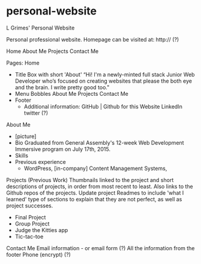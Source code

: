 # personal-website
L Grimes' Personal Website

Personal professional website.
Homepage can be visited at:
http:// (?)

Home
About Me
Projects
Contact Me

Pages:
Home
  - Title Box with short 'About'
    “Hi! I'm a newly-minted full stack Junior Web Developer who’s focused on creating websites that please the both eye and the brain. I write pretty good too."
  - Menu Bobbles
      About Me
      Projects
      Contact Me
  - Footer
      + Additional information:
        GitHub | Github for this Website
        LinkedIn
        twitter (?)

About Me
  - [picture]
  - Bio
    Graduated from General Assembly's 12-week Web Development Immersive program on July 17th, 2015.
  - Skills
  - Previous experience
    + WordPress, [in-company] Content Management Systems,

Projects (Previous Work)
  Thumbnails linked to the project and short descriptions of projects, in order from most recent to least. Also links to the Github repos of the projects. Update project Readmes to include 'what I learned' type of sections to explain that they are not perfect, as well as project successes.
  - Final Project
  - Group Project
  - Judge the Kitties app
  - Tic-tac-toe

Contact Me
  Email information - or email form (?)
  All the information from the footer
  Phone (encrypt) (?)

